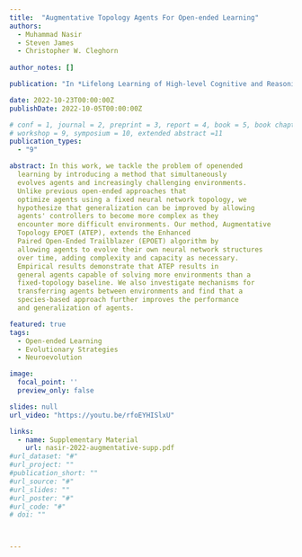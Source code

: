 ```yaml
---
title:  "Augmentative Topology Agents For Open-ended Learning"
authors:
  - Muhammad Nasir
  - Steven James
  - Christopher W. Cleghorn
  
author_notes: []

publication: "In *Lifelong Learning of High-level Cognitive and Reasoning Skills Workshop @ IROS 2022*"

date: 2022-10-23T00:00:00Z
publishDate: 2022-10-05T00:00:00Z

# conf = 1, journal = 2, preprint = 3, report = 4, book = 5, book chapter = 6, thesis = 7, patent = 9
# workshop = 9, symposium = 10, extended abstract =11
publication_types:
  - "9"

abstract: In this work, we tackle the problem of openended
  learning by introducing a method that simultaneously
  evolves agents and increasingly challenging environments.
  Unlike previous open-ended approaches that
  optimize agents using a fixed neural network topology, we
  hypothesize that generalization can be improved by allowing
  agents' controllers to become more complex as they
  encounter more difficult environments. Our method, Augmentative
  Topology EPOET (ATEP), extends the Enhanced
  Paired Open-Ended Trailblazer (EPOET) algorithm by
  allowing agents to evolve their own neural network structures
  over time, adding complexity and capacity as necessary.
  Empirical results demonstrate that ATEP results in
  general agents capable of solving more environments than a
  fixed-topology baseline. We also investigate mechanisms for
  transferring agents between environments and find that a
  species-based approach further improves the performance
  and generalization of agents.

featured: true
tags:
  - Open-ended Learning
  - Evolutionary Strategies
  - Neuroevolution

image:
  focal_point: ''
  preview_only: false

slides: null
url_video: "https://youtu.be/rfoEYHISlxU"

links:
  - name: Supplementary Material
    url: nasir-2022-augmentative-supp.pdf
#url_dataset: "#"
#url_project: ""
#publication_short: ""
#url_source: "#"
#url_slides: ""
#url_poster: "#"
#url_code: "#"
# doi: ""



---
```


